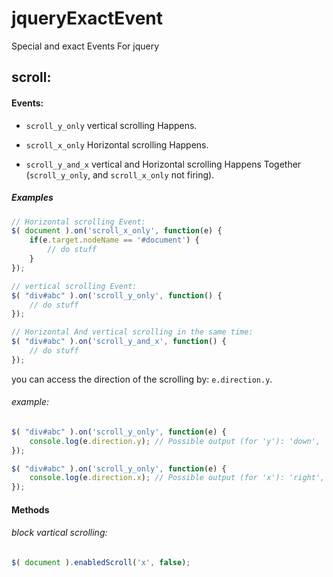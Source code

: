 jqueryExactEvent
================

Special and exact Events For jquery


scroll:
-------
#### Events: ####
- `scroll_y_only` vertical scrolling Happens.

- `scroll_x_only` Horizontal scrolling Happens.

- `scroll_y_and_x` vertical and Horizontal scrolling Happens Together (`scroll_y_only`, and `scroll_x_only` not firing).

##### Examples #####
```javascript
// Horizontal scrolling Event:
$( document ).on('scroll_x_only', function(e) {
    if(e.target.nodeName == '#document') {
        // do stuff
    }
});

// vertical scrolling Event:
$( "div#abc" ).on('scroll_y_only', function() {
    // do stuff
});

// Horizontal And vertical scrolling in the same time:
$( "div#abc" ).on('scroll_y_and_x', function() {
    // do stuff
});
```
you can access the direction of the scrolling by: `e.direction.y`.
###### example: ######
```javascript
$( "div#abc" ).on('scroll_y_only', function(e) {
    console.log(e.direction.y); // Possible output (for 'y'): 'down', 'up'
});

$( "div#abc" ).on('scroll_y_only', function(e) {
    console.log(e.direction.x); // Possible output (for 'x'): 'right', 'left'
});
```
#### Methods ####
###### block vartical scrolling: ######
```javascript
$( document ).enabledScroll('x', false);
```
